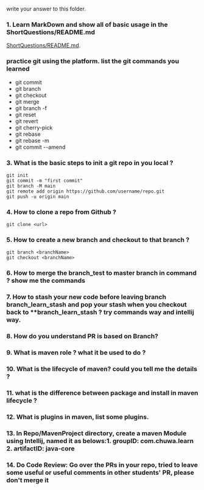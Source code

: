 write your answer to this folder.
### 1.  Learn MarkDown and show all of basic usage in the ShortQuestions/README.md
[ShortQuestions/README.md](README.md).

### practice git using the platform. list the git commands you learned
* git commit
* git branch
* git checkout
* git merge
* git branch -f
* git reset
* git revert
* git cherry-pick
* git rebase
* git rebase -m
* git commit --amend
### 3.  What is the basic steps to init a git repo in you local ?
```
git init
git commit -m "first commit"
git branch -M main
git remote add origin https://github.com/username/repo.git
git push -u origin main
```
### 4.  How to clone a repo from Github ?
```
git clone <url>
```

### 5.  How to create a new branch and checkout to that branch ?
```
git branch <branchName>
git checkout <branchName>
```

### 6.  How to merge the branch_test to master branch in command ? show me the commands
### 7.  How to stash your new code before leaving branch branch_learn_stash and pop your stash when you  checkout back to **branch_learn_stash ? try commands way and intellij way.
### 8.  How do you understand PR is based on Branch?
### 9.  What is maven role ? what it be used to do ?
### 10.  What is the lifecycle of maven? could you tell me the details ?
### 11.  what is the difference between package and install in maven lifecycle ?
### 12.  What is plugins in maven, list some plugins.
### 13.  In Repo/MavenProject directory, create a maven Module using Intellij, named it as belows:1.  groupID: com.chuwa.learn  2.  artifactID: java-core 
### 14.  Do Code Review: Go over the PRs in your repo, tried to leave some useful or useful comments in other students' PR, please don't merge it